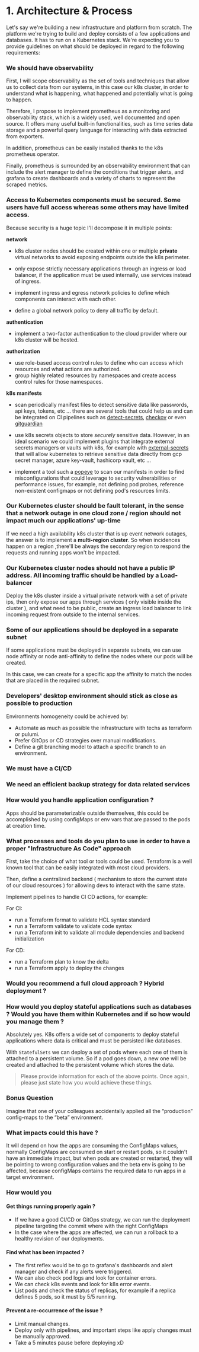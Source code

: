 # 1. Architecture & Process

Let's say we're building a new infrastructure and platform from scratch. The platform we're trying to build and deploy consists of a few applications and databases. It has to run on a Kubernetes stack. We're expecting you to provide guidelines on what should be deployed in regard to the following requirements:

### We should have observability

First, I will scope observability as the set of tools and techniques that allow us to collect data from our systems, 
in this case our k8s cluster, in order to understand what is happening, what happened and potentially what is going to happen.

Therefore, I propose to implement prometheus as a monitoring and observability stack, which is a widely used, well 
documented and open source. It offers many useful built-in functionalities, such as time series data storage and a 
powerful query language for interacting with data extracted from exporters.

In addition, prometheus can be easily installed thanks to the k8s prometheus operator.

Finally, prometheus is surrounded by an observability environment that can include the alert manager to define the 
conditions that trigger alerts, and grafana to create dashboards and a variety of charts to represent the scraped metrics.

### Access to Kubernetes components must be secured. Some users have full access whereas some others may have limited access.

Because security is a huge topic I'll decompose it in multiple points:

**network**
* k8s cluster nodes should be created within one or multiple **private** virtual networks to avoid exposing endpoints 
outside the k8s perimeter.

* only expose strictly necessary applications through an ingress or load balancer, if the application must be used 
internally, use services instead of ingress.

* implement ingress and egress network policies to define which components can interact with each other.

* define a global network policy to deny all traffic by default.


**authentication**  
* implement a two-factor authentication to the cloud provider where our k8s cluster will be hosted.


**authorization**
* use role-based access control rules to define who can access which resources and what actions are authorized.
* group highly related resources by namespaces and create access control rules for those namespaces.


**k8s manifests** 
* scan periodically manifest files to detect sensitive data like passwords, api keys, tokens, etc ...
  there are several tools that could help us and can be integrated on CI pipelines such as [detect-secrets](https://github.com/Yelp/detect-secrets), 
  [checkov](https://github.com/bridgecrewio/checkov) or even [gitguardian](https://github.com/GitGuardian)

* use k8s secrets objects to store _securely_ sensitive data. However, in an ideal scenario we could implement plugins that
  integrate external secrets managers or vaults with k8s, for example with [external-secrets](https://github.com/external-secrets/external-secrets)
  that will allow kubernetes to retrieve sensitive data directly from gcp secret manager, azure key-vault, hashicorp vault, etc ...

* implement a tool such a [popeye](https://popeyecli.io/) to scan our manifests in order to find misconfigurations that could leverage to security vulnerabilities or performance issues,
  for example, not defining pod probes, reference non-existent configmaps or not defining pod's resources limits.

### Our Kubernetes cluster should be fault tolerant, in the sense that a network outage in one cloud zone / region should not impact much our applications' up-time

If we need a high availability k8s cluster that is up event network outages, the answer is to implement a **multi-region cluster**. So 
when incidences happen on a region ,there'll be always the secondary region to respond the requests and running apps won't be impacted.


### Our Kubernetes cluster nodes should not have a public IP address. All incoming traffic should be handled by a Load-balancer

Deploy the k8s cluster inside a virtual private network with a set of private ips, then only expose our apps through 
services ( only visible inside the cluster ), and what need to be public, create an ingress load balancer to link incoming 
request from outside to the internal services.

### Some of our applications should be deployed in a separate subnet

If some applications must be deployed in separate subnets, we can use node affinity or node anti-affinity to define the 
nodes where our pods will be created. 

In this case, we can create for a specific app the affinity to match the nodes that are placed in the required subnet. 


### Developers' desktop environment should stick as close as possible to production

Environments homogeneity could be achieved by:

* Automate as much as possible the infrastructure with techs as terraform or pulumi.
* Prefer GitOps or CD strategies over manual modifications.
* Define a git branching model to attach a specific branch to an environment.

### We must have a CI/CD
### We need an efficient backup strategy for data related services

### How would you handle application configuration ?

Apps should be parameterizable outside themselves, this could be accomplished by using configMaps or env vars that are passed 
to the pods at creation time.

### What processes and tools do you plan to use in order to have a proper "Infrastructure As Code" approach

First, take the choice of what tool or tools could be used. Terraform is a well known tool that can be easily integrated with 
most cloud providers.

Then, define a centralized backend ( mechanism to store the current state of our cloud resources ) for allowing devs to 
interact with the same state.

Implement pipelines to handle CI CD actions, for example:

For CI:
* run a Terraform format to validate HCL syntax standard
* run a Terraform validate to validate code syntax
* run a Terraform init to validate all module dependencies and backend initialization

For CD:
* run a Terraform plan to know the delta
* run a Terraform apply to deploy the changes

### Would you recommend a full cloud approach ? Hybrid deployment ?

### How would you deploy stateful applications such as databases ? Would you have them within Kubernetes and if so how would you manage them ?

Absolutely yes. K8s offers a wide set of components to deploy stateful applications where data is critical and must be 
persisted like databases.

With ``StatefulSets`` we can deploy a set of pods where each one of them is attached to a persistent volume. So if a pod 
goes down, a new one will be created and attached to the persistent volume which stores the data.  


> Please provide information for each of the above points. Once again, please just state how you would achieve these things.

### Bonus Question

Imagine that one of your colleagues accidentally applied all the “production” config-maps to the “beta” environment.
### What impacts could this have ?

It will depend on how the apps are consuming the ConfigMaps values, normally ConfigMaps are consumed on start or restart pods, 
so it couldn't have an immediate impact, but when pods are created or restarted, they will be pointing to wrong 
configuration values and the beta env is going to be affected, because configMaps contains the required data to run apps 
in a target environment.

### How would you
#### Get things running properly again ?

* If we have a good CI/CD or GitOps strategy, we can run the deployment pipeline targeting the commit where with the right ConfigMaps
* In the case where the apps are affected, we can run a rollback to a healthy revision of our deployments.

#### Find what has been impacted ?

* The first reflex would be to go to grafana's dashboards and alert manager and check if any alerts were triggered.
* We can also check pod logs and look for container errors.
* We can check k8s events and look for k8s error events.
* List pods and check the status of replicas, for example if a replica defines 5 pods, so it must by 5/5 running. 

#### Prevent a re-occurrence of the issue ?

* Limit manual changes.
* Deploy only with pipelines, and important steps like apply changes must be manually approved.
* Take a 5 minutes pause before deploying xD 
